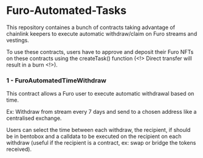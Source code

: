 # Furo-Automated-Tasks

This repository containes a bunch of contracts taking advantage of chainlink keepers to execute automatic withdraw/claim on Furo streams and vestings.

To use these contracts, users have to approve and deposit their Furo NFTs on these contracts using the createTask() function (<!> Direct transfer will result in a burn <!>).

### 1 - FuroAutomatedTimeWithdraw

This contract allows a Furo user to execute automatic withdrawal based on time.

Ex: Withdraw from stream every 7 days and send to a chosen address like a centralised exchange.

Users can select the time between each withdraw, the recipient, if should be in bentobox and a calldata to be executed on the recipient on each withdraw (useful if the recipient is a contract, ex: swap or bridge the tokens received).